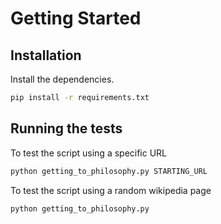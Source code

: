 # Getting Started
## Installation
Install the dependencies.
```sh
pip install -r requirements.txt
```
## Running the tests 
To test the script using a specific URL
```sh
python getting_to_philosophy.py STARTING_URL
```
To test the script using a random wikipedia page
```sh
python getting_to_philosophy.py 
```